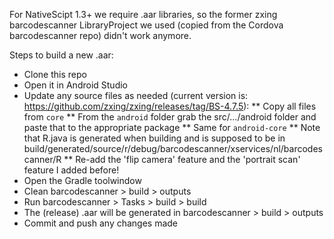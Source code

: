 For NativeScipt 1.3+ we require .aar libraries, so the former zxing barcodescanner LibraryProject we used (copied from the Cordova barcodescanner repo) didn't work anymore.

Steps to build a new .aar:
 * Clone this repo
 * Open it in Android Studio
 * Update any source files as needed (current version is: https://github.com/zxing/zxing/releases/tag/BS-4.7.5):
 ** Copy all files from `core`
 ** From the `android` folder grab the src/.../android folder and paste that to the appropriate package
 ** Same for `android-core`
 ** Note that R.java is generated when building and is supposed to be in build/generated/source/r/debug/barcodescanner/xservices/nl/barcodescanner/R
 ** Re-add the 'flip camera' feature and the 'portrait scan' feature I added before!
 * Open the Gradle toolwindow
 * Clean barcodescanner > build > outputs
 * Run barcodescanner > Tasks > build > build
 * The (release) .aar will be generated in barcodescanner > build > outputs
 * Commit and push any changes made
